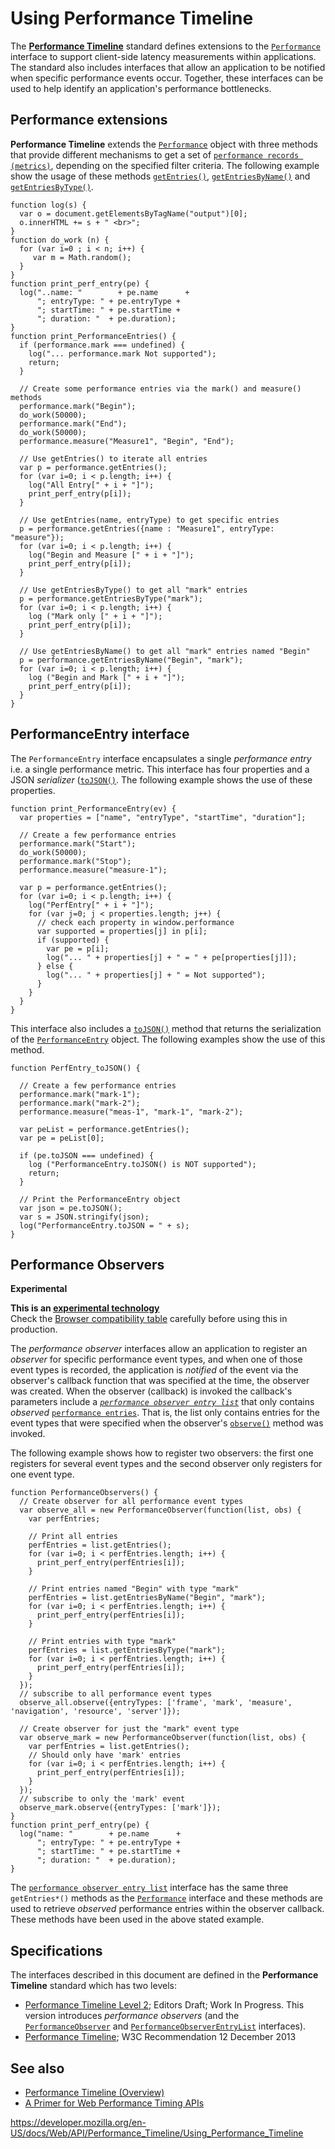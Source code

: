 Using Performance Timeline
==========================

The **[Performance Timeline](https://w3c.github.io/performance-timeline/)** standard defines extensions to the [`Performance`](../performance) interface to support client-side latency measurements within applications. The standard also includes interfaces that allow an application to be notified when specific performance events occur. Together, these interfaces can be used to help identify an application's performance bottlenecks.

Performance extensions
----------------------

**Performance Timeline** extends the [`Performance`](../performance) object with three methods that provide different mechanisms to get a set of [`performance records (metrics)`](../performanceentry), depending on the specified filter criteria. The following example show the usage of these methods [`getEntries()`](../performance/getentries), [`getEntriesByName()`](../performance/getentriesbyname) and [`getEntriesByType()`](../performance/getentriesbytype).

    function log(s) {
      var o = document.getElementsByTagName("output")[0];
      o.innerHTML += s + " <br>";
    }
    function do_work (n) {
      for (var i=0 ; i < n; i++) {
         var m = Math.random();
      }
    }
    function print_perf_entry(pe) {
      log("..name: "        + pe.name      +
          "; entryType: " + pe.entryType +
          "; startTime: " + pe.startTime +
          "; duration: "  + pe.duration);
    }
    function print_PerformanceEntries() {
      if (performance.mark === undefined) {
        log("... performance.mark Not supported");
        return;
      }

      // Create some performance entries via the mark() and measure() methods
      performance.mark("Begin");
      do_work(50000);
      performance.mark("End");
      do_work(50000);
      performance.measure("Measure1", "Begin", "End");

      // Use getEntries() to iterate all entries
      var p = performance.getEntries();
      for (var i=0; i < p.length; i++) {
        log("All Entry[" + i + "]");
        print_perf_entry(p[i]);
      }

      // Use getEntries(name, entryType) to get specific entries
      p = performance.getEntries({name : "Measure1", entryType: "measure"});
      for (var i=0; i < p.length; i++) {
        log("Begin and Measure [" + i + "]");
        print_perf_entry(p[i]);
      }

      // Use getEntriesByType() to get all "mark" entries
      p = performance.getEntriesByType("mark");
      for (var i=0; i < p.length; i++) {
        log ("Mark only [" + i + "]");
        print_perf_entry(p[i]);
      }

      // Use getEntriesByName() to get all "mark" entries named "Begin"
      p = performance.getEntriesByName("Begin", "mark");
      for (var i=0; i < p.length; i++) {
        log ("Begin and Mark [" + i + "]");
        print_perf_entry(p[i]);
      }
    }

PerformanceEntry interface
--------------------------

The `PerformanceEntry` interface encapsulates a single *performance entry* i.e. a single performance metric. This interface has four properties and a JSON *serializer* ([`toJSON()`](../performance/tojson). The following example shows the use of these properties.

    function print_PerformanceEntry(ev) {
      var properties = ["name", "entryType", "startTime", "duration"];

      // Create a few performance entries
      performance.mark("Start");
      do_work(50000);
      performance.mark("Stop");
      performance.measure("measure-1");

      var p = performance.getEntries();
      for (var i=0; i < p.length; i++) {
        log("PerfEntry[" + i + "]");
        for (var j=0; j < properties.length; j++) {
          // check each property in window.performance
          var supported = properties[j] in p[i];
          if (supported) {
            var pe = p[i];
            log("... " + properties[j] + " = " + pe[properties[j]]);
          } else {
            log("... " + properties[j] + " = Not supported");
          }
        }
      }
    }

This interface also includes a [`toJSON()`](../performanceentry/tojson) method that returns the serialization of the [`PerformanceEntry`](../performanceentry) object. The following examples show the use of this method.

    function PerfEntry_toJSON() {

      // Create a few performance entries
      performance.mark("mark-1");
      performance.mark("mark-2");
      performance.measure("meas-1", "mark-1", "mark-2");

      var peList = performance.getEntries();
      var pe = peList[0];

      if (pe.toJSON === undefined) {
        log ("PerformanceEntry.toJSON() is NOT supported");
        return;
      }

      // Print the PerformanceEntry object
      var json = pe.toJSON();
      var s = JSON.stringify(json);
      log("PerformanceEntry.toJSON = " + s);
    }

Performance Observers
---------------------

**Experimental**

**This is an [experimental technology](https://developer.mozilla.org/en-US/docs/MDN/Guidelines/Conventions_definitions#experimental)**  
Check the [Browser compatibility table](#browser_compatibility) carefully before using this in production.

The *performance observer* interfaces allow an application to register an *observer* for specific performance event types, and when one of those event types is recorded, the application is *notified* of the event via the observer's callback function that was specified at the time, the observer was created. When the observer (callback) is invoked the callback's parameters include a *[`performance observer entry list`](../performanceobserverentrylist)* that only contains *observed* [`performance entries`](../performanceentry). That is, the list only contains entries for the event types that were specified when the observer's [`observe()`](../performanceobserver/observe) method was invoked.

The following example shows how to register two observers: the first one registers for several event types and the second observer only registers for one event type.

    function PerformanceObservers() {
      // Create observer for all performance event types
      var observe_all = new PerformanceObserver(function(list, obs) {
        var perfEntries;

        // Print all entries
        perfEntries = list.getEntries();
        for (var i=0; i < perfEntries.length; i++) {
          print_perf_entry(perfEntries[i]);
        }

        // Print entries named "Begin" with type "mark"
        perfEntries = list.getEntriesByName("Begin", "mark");
        for (var i=0; i < perfEntries.length; i++) {
          print_perf_entry(perfEntries[i]);
        }

        // Print entries with type "mark"
        perfEntries = list.getEntriesByType("mark");
        for (var i=0; i < perfEntries.length; i++) {
          print_perf_entry(perfEntries[i]);
        }
      });
      // subscribe to all performance event types
      observe_all.observe({entryTypes: ['frame', 'mark', 'measure', 'navigation', 'resource', 'server']});

      // Create observer for just the "mark" event type
      var observe_mark = new PerformanceObserver(function(list, obs) {
        var perfEntries = list.getEntries();
        // Should only have 'mark' entries
        for (var i=0; i < perfEntries.length; i++) {
          print_perf_entry(perfEntries[i]);
        }
      });
      // subscribe to only the 'mark' event
      observe_mark.observe({entryTypes: ['mark']});
    }
    function print_perf_entry(pe) {
      log("name: "        + pe.name      +
          "; entryType: " + pe.entryType +
          "; startTime: " + pe.startTime +
          "; duration: "  + pe.duration);
    }

The [`performance observer entry list`](../performanceobserverentrylist) interface has the same three `getEntries*()` methods as the [`Performance`](../performance) interface and these methods are used to retrieve *observed* performance entries within the observer callback. These methods have been used in the above stated example.

Specifications
--------------

The interfaces described in this document are defined in the **Performance Timeline** standard which has two levels:

-   [Performance Timeline Level 2](https://w3c.github.io/performance-timeline/); Editors Draft; Work In Progress. This version introduces *performance observers* (and the [`PerformanceObserver`](../performanceobserver) and [`PerformanceObserverEntryList`](../performanceobserverentrylist) interfaces).
-   [Performance Timeline](https://www.w3.org/TR/performance-timeline/); W3C Recommendation 12 December 2013

See also
--------

-   [Performance Timeline (Overview)](../performance_timeline)
-   [A Primer for Web Performance Timing APIs](https://siusin.github.io/perf-timing-primer/)

<a href="https://developer.mozilla.org/en-US/docs/Web/API/Performance_Timeline/Using_Performance_Timeline" class="_attribution-link">https://developer.mozilla.org/en-US/docs/Web/API/Performance_Timeline/Using_Performance_Timeline</a>
